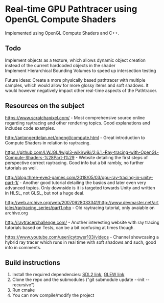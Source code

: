 # Real-time GPU Pathtracer using OpenGL Compute Shaders
Implemented using OpenGL Compute Shaders and C++.  
   
## Todo 
Implement objects as a texture, which allows dynamic object creation instead of the current hardcoded objects in the shader  
Implement Hierarchical Bounding Volumes to speed up intersection testing  
  
Future ideas:
Create a more physically based pathtracer with multiple samples, which would allow for more glossy items and soft shadows. It would however negatively impact other real-time aspects of the Pathtracer.  

## Resources on the subject  
https://www.scratchapixel.com/ - Most comprehensive source online regarding raytracing and other rendering topics. Good explanations and includes code examples.  
  
http://antongerdelan.net/opengl/compute.html - Great introduction to Compute Shaders in relation to raytracing. 

https://github.com/LWJGL/lwjgl3-wiki/wiki/2.6.1.-Ray-tracing-with-OpenGL-Compute-Shaders-%28Part-I%29 - 
Website detailing the first steps of perspective correct raytracing. Good info but a bit rambly, no further tutorials as well.

http://blog.three-eyed-games.com/2018/05/03/gpu-ray-tracing-in-unity-part-1/ - Another good tutorial detailing the basics and later even very advanced topics. Only downside is it is targeted towards Unity and written in HLSL, not GLSL, but not a huge deal. 
 
http://web.archive.org/web/20070628033341/http://www.devmaster.net/articles/raytracing_series/part1.php - Old raytracing tutorial, only avaiable on archive.org 

http://raytracerchallenge.com/ - Another interesting website with ray tracing tutorials based on Tests, can be a bit confusing at times though.  

https://www.youtube.com/user/icytower103/videos - Channel showcasing a hybrid ray tracer which runs in real time with soft shadows and such, good info in comments.  

## Build instructions  
1. Install the required dependencies: [SDL2 link](https://www.libsdl.org/download-2.0.php), [GLEW link](http://glew.sourceforge.net/)  
2. Clone the repo and the submodules ("git submodule update --init --recursive")
3. Run cmake
4. You can now compile/modify the project  
